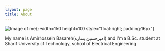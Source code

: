 ```yaml
---
layout: page
title: About
---
```

![Image of me](https://github.com/Magronox/Magronox.github.io/blob/master/images/Amirhossein%20Basareh.png){: width=150 height=100 style="float:right; padding:16px"}

My name is Amirhossein Basareh(امیرحسین بساره) and I'm a B.Sc. student at Sharif University of Technology, school of Electrical Engineering

